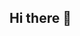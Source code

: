 ## Hi there 👋

<!--
**TomWestphal/TomWestphal** is a ✨ _special_ ✨ repository because its `README.md` (this file) appears on your GitHub profile.

Here are some ideas to get you started:

- 🔭 I’m currently working on my DCI course
- 🌱 I’m currently learning new tech stuff :p
- 👯 I’m looking to collaborate on having fun learning  new tech stuff
- 🤔 I’m looking for help with css and html
- 💬 Ask me about gaming and nerd stuff
- 📫 How to reach me: tom.westphal1999@outlook.de
- 😄 Pronouns: Im/Him
- ⚡ Fun fact: I like turtles
-->

